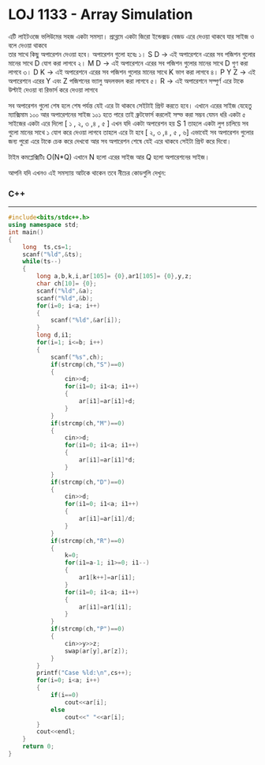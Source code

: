 # LOJ 1133 - Array Simulation

এটি লাইটওজে ভলিউমের সহজ একটা সমস্যা। 
প্রব্লেমে একটা জিরো ইন্ডেক্সড বেজড এরে দেওয়া থাকবে যার সাইজ ও বলে দেওয়া থাকবে  
তার সাথে কিছু অপারেশন দেওয়া হবে। অপারেশন গুলো হবেঃ
১। S D -> এই অপারেশনে এরের সব পজিশন গুলোর মানের সাথে D যোগ করা লাগবে 
২। M D -> এই অপারেশনে এরের সব পজিশন গুলোর মানের সাথে D গুণ করা লাগবে 
৩। D K -> এই অপারেশনে এরের সব পজিশন গুলোর মানের সাথে K ভাগ করা লাগবে 
৪। P Y Z -> এই অপারেশনে এরের Y এবং Z পজিশনের ভ্যালু অদলবদল করা লাগবে 
৫। R -> এই অপারেশনে সম্পুর্ণ এরে টাকে উল্টাই দেওয়া বা রিভার্স করে দেওয়া লাগবে 
 
সব অপারেশন গুলো শেষ হলে শেষ পর্যন্ত যেই এরে টা থাকবে সেইটাই প্রিন্ট করতে হবে।
এখানে এরের সাইজ যেহেতু ম্যাক্সিমাম ১০০ আর অপারেশনের সাইজ ১০১ হতে পারে তাই ব্রুটফোর্স করলেই সল্ভ করা সম্ভব 
যেমন ধরি একটা ৫ সাইজের একটা এরে দিলো [ ১ , ২, ৩ ,৪ , ৫ ] 
এখন যদি একটা অপারেশন হয় S 1 তাহলে একটা লুপ চালিয়ে সব গুলো মানের সাথে ১ যোগ করে দেওয়া লাগবে তাহলে এরে টা হবে [ ২, ৩ ,৪ , ৫ , ৬] 
এভাবেই সব অপারেশন গুলোর জন্য পুরো এরে টাকে চেক করে দেখবো আর সব অপারেশন শেষে যেই এরে থাকবে সেইটা প্রিন্ট করে দিবো।   

টাইম কমপ্লেক্সিটিঃ O(N*Q)
এখানে N হলো এরের সাইজ আর  Q হলো অপারেশনের সাইজ। 

আপনি যদি এখনও এই সমস্যায় আটকে থাকেন তবে নীচের কোডগুলি দেখুন:

### C++ 
-----
```c++
#include<bits/stdc++.h>
using namespace std;
int main()
{
    long  ts,cs=1;
    scanf("%ld",&ts);
    while(ts--)
    {
        long a,b,k,i,ar[105]= {0},ar1[105]= {0},y,z;
        char ch[10]= {0};
        scanf("%ld",&a);
        scanf("%ld",&b);
        for(i=0; i<a; i++)
        {
            scanf("%ld",&ar[i]);
        }
        long d,i1;
        for(i=1; i<=b; i++)
        {
            scanf("%s",ch);
            if(strcmp(ch,"S")==0)
            {
                cin>>d;
                for(i1=0; i1<a; i1++)
                {
                    ar[i1]=ar[i1]+d;
                }
            }
            if(strcmp(ch,"M")==0)
            {
                cin>>d;
                for(i1=0; i1<a; i1++)
                {
                    ar[i1]=ar[i1]*d;
                }
            }
            if(strcmp(ch,"D")==0)
            {
                cin>>d;
                for(i1=0; i1<a; i1++)
                {
                    ar[i1]=ar[i1]/d;
                }
            }
            if(strcmp(ch,"R")==0)
            {
                k=0;
                for(i1=a-1; i1>=0; i1--)
                {
                    ar1[k++]=ar[i1];
                }
                for(i1=0; i1<a; i1++)
                {
                    ar[i1]=ar1[i1];
                }
            }
            if(strcmp(ch,"P")==0)
            {
                cin>>y>>z;
                swap(ar[y],ar[z]);
            }
        }
        printf("Case %ld:\n",cs++);
        for(i=0; i<a; i++)
        {
            if(i==0)
                cout<<ar[i];
            else
                cout<<" "<<ar[i];
        }
        cout<<endl;
    }
	return 0;
}
```